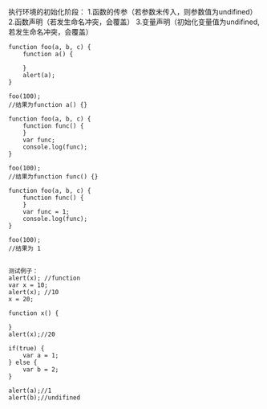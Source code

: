 执行环境的初始化阶段：
	1.函数的传参（若参数未传入，则参数值为undifined）
	2.函数声明（若发生命名冲突，会覆盖）
	3.变量声明（初始化变量值为undifined,若发生命名冲突，会覆盖）

	function foo(a, b, c) {
		function a() {

		}
		alert(a);
	}

	foo(100);
	//结果为function a() {}

	function foo(a, b, c) {
		function func() {
		}
		var func;
		console.log(func);
	}

	foo(100);
	//结果为function func() {}

	function foo(a, b, c) {
		function func() {
		}
		var func = 1;
		console.log(func);
	}

	foo(100);
	//结果为 1


	测试例子：
	alert(x); //function
	var x = 10;
	alert(x); //10
	x = 20;

	function x() {

	}
	alert(x);//20

	if(true) {
		var a = 1;
	} else {
		var b = 2;
	}

	alert(a);//1
	alert(b);//undifined